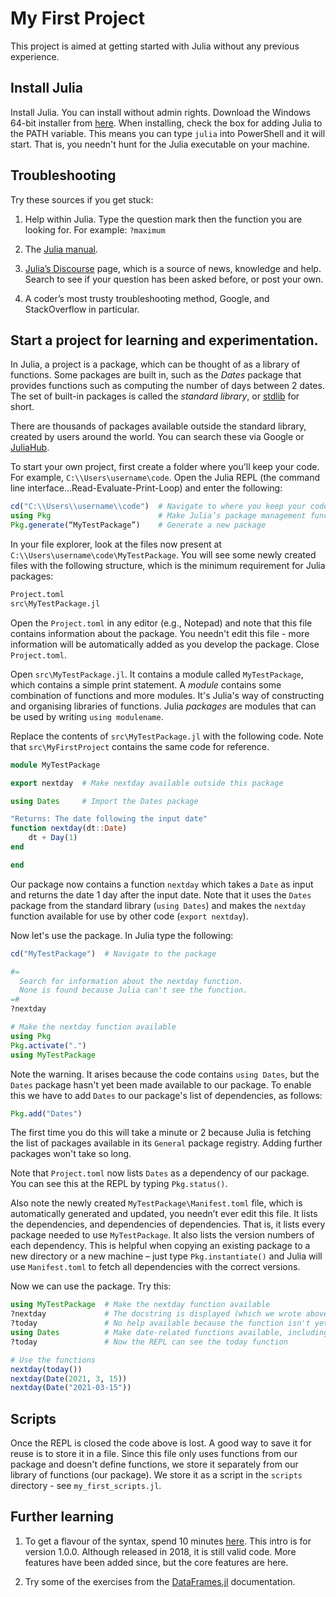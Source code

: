 # My First Project

This project is aimed at getting started with Julia without any previous experience.

## Install Julia

Install Julia. You can install without admin rights.
Download the Windows 64-bit installer from [here](https://julialang.org/downloads/).
When installing, check the box for adding Julia to the PATH variable. This means you can type `julia` into PowerShell and it will start.
That is, you needn't hunt for the Julia executable on your machine.

## Troubleshooting

Try these sources if you get stuck:

1. Help within Julia. Type the question mark then the function you are looking for. For example: `?maximum`

2. The [Julia manual](https://docs.julialang.org/en/v1/).

3. [Julia’s Discourse](https://discourse.julialang.org/latest) page, which is a source of news, knowledge and help.
   Search to see if your question has been asked before, or post your own.

4. A coder’s most trusty troubleshooting method, Google, and StackOverflow in particular.

## Start a project for learning and experimentation.

In Julia, a project is a package, which can be thought of as a library of functions.
Some packages are built in, such as the _Dates_ package that provides functions such as computing the number of days between 2 dates.
The set of built-in packages is called the _standard library_, or [stdlib](https://docs.julialang.org/en/v1/stdlib/Dates/) for short.

There are thousands of packages available outside the standard library, created by users around the world.
You can search these via Google or [JuliaHub](https://juliahub.com/lp/).

To start your own project, first create a folder where you'll keep your code. For example, `C:\\Users\username\code`.
Open the Julia REPL (the command line interface...Read-Evaluate-Print-Loop) and enter the following:

```julia
cd("C:\\Users\\username\\code")  # Navigate to where you keep your code
using Pkg                        # Make Julia’s package management functions available
Pkg.generate(“MyTestPackage”)    # Generate a new package
```

In your file explorer, look at the files now present at `C:\\Users\username\code\MyTestPackage`.
You will see some newly created files with the following structure, which is the minimum requirement for Julia packages:

```bash
Project.toml
src\MyTestPackage.jl
```

Open the `Project.toml` in any editor (e.g., Notepad) and note that this file contains information about the package.
You needn't edit this file - more  information will be automatically added as you develop the package.
Close `Project.toml`.

Open `src\MyTestPackage.jl`. It contains a module called `MyTestPackage`, which contains a simple print statement.
A _module_ contains some combination of functions and more modules.
It's Julia's way of constructing and organising libraries of functions.
Julia _packages_ are modules that can be used by writing `using modulename`.

Replace the contents of `src\MyTestPackage.jl` with the following code.
Note that `src\MyFirstProject` contains the same code for reference.

```julia
module MyTestPackage

export nextday  # Make nextday available outside this package

using Dates     # Import the Dates package

"Returns: The date following the input date"
function nextday(dt::Date)
    dt + Day(1)
end

end
```

Our package now contains a function `nextday` which takes a `Date` as input and returns the date 1 day after the input date.
Note that it uses the `Dates` package from the standard library (`using Dates`) and makes the `nextday` function available for use by other code (`export nextday`).

Now let's use the package. In Julia type the following:


```julia
cd("MyTestPackage")  # Navigate to the package

#=
  Search for information about the nextday function.
  None is found because Julia can't see the function.
=#
?nextday

# Make the nextday function available
using Pkg
Pkg.activate(".")
using MyTestPackage
```

Note the warning. It arises because the code contains `using Dates`, but the `Dates` package hasn't yet been made available to our package.
To enable this we have to add `Dates` to our package's list of dependencies, as follows:

```julia
Pkg.add("Dates")
```

The first time you do this will take a minute or 2 because Julia is fetching the list of packages available in its `General` package registry.
Adding further packages won't take so long.

Note that `Project.toml` now lists `Dates` as a dependency of our package.
You can see this at the REPL by typing `Pkg.status()`.


Also note the newly created `MyTestPackage\Manifest.toml` file, which is automatically generated and updated, you needn’t ever edit this file.
It lists the dependencies, and dependencies of dependencies. That is, it lists every package needed to use `MyTestPackage`.
It also lists the version numbers of each dependency.
This is helpful when copying an existing package to a new directory or a new machine – just
type `Pkg.instantiate()` and Julia will use `Manifest.toml` to fetch all dependencies with the correct versions.

Now we can use the package. Try this:

```julia
using MyTestPackage  # Make the nextday function available
?nextday             # The docstring is displayed (which we wrote above the function defintion).
?today               # No help available because the function isn't yet available to our REPL
using Dates          # Make date-related functions available, including today().
?today               # Now the REPL can see the today function

# Use the functions
nextday(today())
nextday(Date(2021, 3, 15))
nextday(Date("2021-03-15"))
```

## Scripts

Once the REPL is closed the code above is lost.
A good way to save it for reuse is to store it in a file.
Since this file only uses functions from our package and doesn't define functions,
we store it separately from our library of functions (our package).
We store it as a script in the `scripts` directory - see `my_first_scripts.jl`.

## Further learning

1. To get a flavour of the syntax, spend 10 minutes [here](https://learnxinyminutes.com/docs/julia/).
   This intro is for version 1.0.0. Although released in 2018, it is still valid code.
   More features have been added since, but the core features are here.

2. Try some of the exercises from the [DataFrames.jl](https://dataframes.juliadata.org/stable/) documentation.
